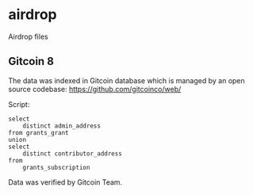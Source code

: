 # airdrop
Airdrop files

## Gitcoin 8 

The data was indexed in Gitcoin database which is managed by an open source codebase: https://github.com/gitcoinco/web/

Script: 

```
select 
    distinct admin_address
from grants_grant
union
select 
    distinct contributor_address
from 
    grants_subscription
```

Data was verified by Gitcoin Team. 
